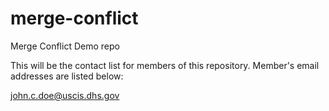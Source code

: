 # merge-conflict
Merge Conflict Demo repo

This will be the contact list for members of this repository.  Member's email addresses are listed below:    

john.c.doe@uscis.dhs.gov
